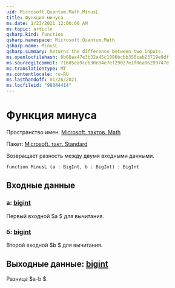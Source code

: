 ```yaml
---
uid: Microsoft.Quantum.Math.MinusL
title: Функция минуса
ms.date: 1/23/2021 12:00:00 AM
ms.topic: article
qsharp.kind: function
qsharp.namespace: Microsoft.Quantum.Math
qsharp.name: MinusL
qsharp.summary: Returns the difference between two inputs.
ms.openlocfilehash: 8b68aa47e3b32a45c1886bcbb350cab23719e9df
ms.sourcegitcommit: 71605ea9cc630e84e7ef29027e1f0ea06299747e
ms.translationtype: MT
ms.contentlocale: ru-RU
ms.lasthandoff: 01/26/2021
ms.locfileid: "98844414"
---
```

# <a name="minusl-function"></a>Функция минуса

Пространство имен: [Microsoft. тактов. Math](xref:Microsoft.Quantum.Math)

Пакет: [Microsoft. такт. Standard](https://nuget.org/packages/Microsoft.Quantum.Standard)


Возвращает разность между двумя входными данными.

```qsharp
function MinusL (a : BigInt, b : BigInt) : BigInt
```


## <a name="input"></a>Входные данные

### <a name="a--bigint"></a>a: [bigint](xref:microsoft.quantum.lang-ref.bigint)

Первый входной $a $ для вычитания.


### <a name="b--bigint"></a>б: [bigint](xref:microsoft.quantum.lang-ref.bigint)

Второй входной $b $ для вычитания.



## <a name="output--bigint"></a>Выходные данные: [bigint](xref:microsoft.quantum.lang-ref.bigint)

Разница $a-b $.